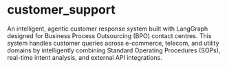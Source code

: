 # customer_support
An intelligent, agentic customer response system built with LangGraph designed for Business Process Outsourcing (BPO) contact centres. This system handles customer queries across e-commerce, telecom, and utility domains by intelligently combining Standard Operating Procedures (SOPs), real-time intent analysis, and external API integrations.
